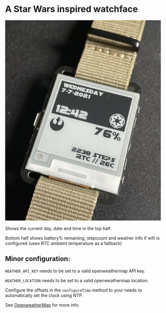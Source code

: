 # A Star Wars inspired watchface

![Screenshot](screenshot.png)

Shows the current day, date and time in the top half.

Bottom half shows battery% remaining, stepcount and weather info if wifi is configured (uses RTC ambient temperature as a fallback)

## Minor configuration:

`WEATHER_API_KEY` needs to be set to a valid openweathermap API key.

`WEATHER_LOCATION` needs to be set to a valid openweathermap location.

Configure the offsets in the `configureTime` method to your needs to automatically set the clock using NTP.

See [OpenweatherMap](https://openweathermap.org/api) for more info.